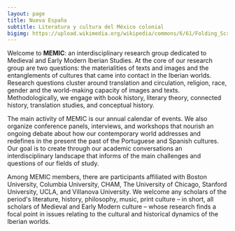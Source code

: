 ```yaml
---
layout: page
title: Nueva España
subtitle: Literatura y cultura del México colonial
bigimg: https://upload.wikimedia.org/wikipedia/commons/6/61/Folding_Screen_with_Indian_Wedding_and_Flying_Pole_%28Biombo_con_desposorio_ind%C3%ADgena_y_palo_volador%29_-_Google_Art_Project.jpg
---
```


Welcome to **MEMIC**: an interdisciplinary research group dedicated to Medieval and Early Modern Iberian Studies. At the core of our research group are two questions: the materialities of texts and images and the entanglements of cultures that came into contact in the Iberian worlds. Research questions cluster around translation and circulation, religion, race, gender and the world-making capacity of images and texts. Methodologically, we engage with book history, literary theory, connected history,  translation studies, and conceptual history. 

The main activity of MEMIC is our annual calendar of events. We also organize conference panels, interviews, and workshops that nourish an ongoing debate about how our contemporary world addresses and redefines in the present the past of the Portuguese and Spanish cultures. Our goal is to create through our academic conversations an interdisciplinary landscape that informs of the main challenges and questions of our fields of study.
 
Among MEMIC members, there are participants affiliated with Boston University, Columbia University, CHAM, The University of Chicago, Stanford University, UCLA, and Villanova University. We welcome any scholars of the period's literature, history, philosophy, music, print culture – in short, all scholars of Medieval and Early Modern culture – whose research finds a focal point in issues relating to the cultural and historical dynamics of the Iberian worlds.
